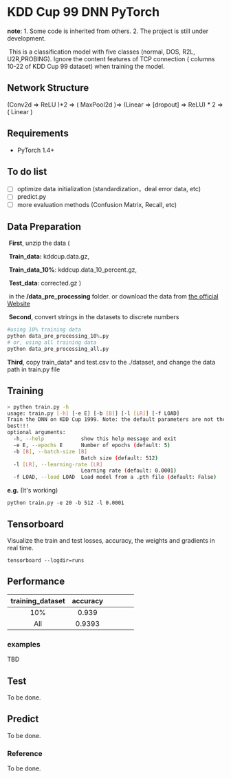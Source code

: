 # KDD Cup 99 DNN PyTorch

**note**: 1. Some code is inherited from others. 2. The project is still under development.

​	This is a classification model with five classes (normal, DOS, R2L, U2R,PROBING).  Ignore the content features of TCP connection ( columns 10-22 of KDD Cup 99 dataset)  when training the model.

## Network Structure

(Conv2d => ReLU )*2   => ( MaxPool2d )=> (Linear => [dropout] => ReLU) * 2 => ( Linear )

## Requirements

* PyTorch 1.4+

<h2 id="Performance">To do list</h2>

- [ ] optimize data initialization (standardization，deal error data, etc)
- [ ] predict.py
- [ ] more evaluation methods (Confusion Matrix, Recall, etc)

## Data Preparation

​	**First**,  unzip the data (

​			**Train_data:** kddcup.data.gz,

​			**Train_data_10%**: kddcup.data_10_percent.gz,

​			**Test_data**:  corrected.gz )

​		in the **/data_pre_processing** folder. or download the data from [the official Website ](http://kdd.ics.uci.edu/databases/kddcup99/kddcup99.html)  

​	**Second**,  convert strings in the datasets to discrete numbers

```python
#using 10% training data
python data_pre_processing_10%.py
# or, using all training data
python data_pre_processing_all.py
```

**Third**, copy train_data* and test.csv to the ./dataset, and change the data path in train.py file


## Training

```bash
> python train.py -h
usage: train.py [-h] [-e E] [-b [B]] [-l [LR]] [-f LOAD]
Train the DNN on KDD Cup 1999. Note: the default parameters are not the
best!!!
optional arguments:
  -h, --help            show this help message and exit
  -e E, --epochs E      Number of epochs (default: 5)
  -b [B], --batch-size [B]
                        Batch size (default: 512)
  -l [LR], --learning-rate [LR]
                        Learning rate (default: 0.0001)
  -f LOAD, --load LOAD  Load model from a .pth file (default: False)
```

**e.g.** (It's working)

```shell script
python train.py -e 20 -b 512 -l 0.0001
```

## Tensorboard

Visualize the train and test losses, accuracy,  the weights and gradients in real time.

```shell
tensorboard --logdir=runs
```

<h2 id="Performance">Performance</h2>

| training_dataset | accuracy |      |      |      |      |
| :--------------: | :------: | :--: | :--: | :--: | :--: |
|       10%        |  0.939   |      |      |      |      |
|       All        |  0.9393  |      |      |      |      |


### examples

TBD

## Test

To be done.

## Predict 

To be done.

### Reference

To be done.